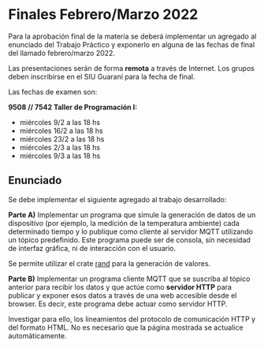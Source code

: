 # Finales Febrero/Marzo 2022

Para la aprobación final de la materia se deberá implementar un agregado al enunciado del Trabajo Práctico y exponerlo en alguna de las fechas de final del llamado febrero/marzo 2022.

Las presentaciones serán de forma **remota** a través de Internet. Los grupos deben inscribirse en el SIU Guaraní para la fecha de final.

Las fechas de examen son:

**9508 // 7542 Taller de Programación I:**

- miércoles 9/2 a las 18 hs
- miércoles 16/2 a las 18 hs
- miércoles 23/2 a las 18 hs
- miércoles 2/3 a las 18 hs
- miércoles 9/3 a las 18 hs

## Enunciado

Se debe implementar el siguiente agregado al trabajo desarrollado:

**Parte A)** Implementar un programa que simule la generación de datos de un dispositivo (por ejemplo, la medición de la temperatura ambiente) cada determinado tiempo y lo publique como cliente al servidor MQTT utilizando un tópico predefinido. Este programa puede ser de consola, sin necesidad de interfaz gráfica, ni de interacción con el usuario.

Se permite utilizar el crate [rand](https://crates.io/crates/rand) para la generación de valores.

**Parte B)** Implementar un programa cliente MQTT que se suscriba al tópico anterior para recibir los datos y que actúe como **servidor HTTP** para publicar y exponer esos datos a través de una web accesible desde el browser. Es decir, este programa debe actuar como servidor HTTP.

Investigar para ello, los lineamientos del protocolo de comunicación HTTP y del formato HTML. No es necesario que la página mostrada se actualice automáticamente.
